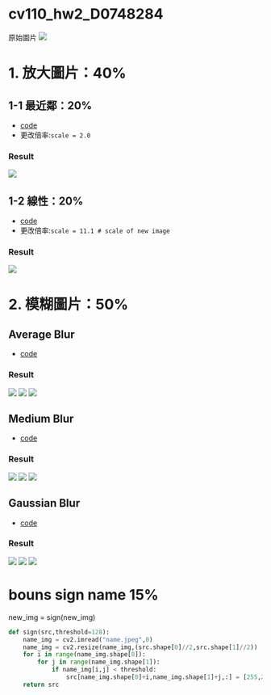 # cv110_hw2_D0748284

原始圖片
![](test_img.png)
# 1. 放大圖片：40%
## 1-1 最近鄰：20%
* [code](hw2_1_1.py)
* 更改倍率:`scale = 2.0`
### Result
![](./output/Resize_NN.png)

## 1-2 線性：20%
* [code](hw2_1_2.py)
* 更改倍率:`scale = 11.1 # scale of new image`
### Result
![](output/Resize_Linear.png)


# 2.  模糊圖片：50%
## Average Blur
* [code](hw2_2_1_Average_Blur.py)
### Result
![](./output/AverageBlur_filter7.png)
![](./output3/AverageBlur_filter5.png)
![](./myface/AverageBlur_filter5.png)

## Medium Blur
* [code](hw2_2_2_Median_Blur.py)
### Result
![](./output/MediumBlur_filter7.png)
![](./output3/MediumBlur_filter5.png)
![](./myface/MediumBlur_filter5.png)

## Gaussian Blur
* [code](hw2_2_3_Gaussian_Blur.py)
### Result
![](./output/GaussianBlur_filter7.png)
![](./output3/GaussianBlur_filter5.png)
![](./myface/GaussianBlur_filter5.png)

# bouns sign name  15%

new_img = sign(new_img)

``` python
def sign(src,threshold=128):
    name_img = cv2.imread("name.jpeg",0)
    name_img = cv2.resize(name_img,(src.shape[0]//2,src.shape[1]//2))
    for i in range(name_img.shape[0]):
        for j in range(name_img.shape[1]):
            if name_img[i,j] < threshold:
                src[name_img.shape[0]+i,name_img.shape[1]+j,:] = [255,255,255]
    return src
```

